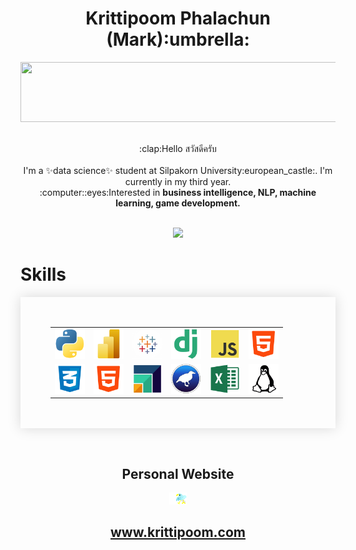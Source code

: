 <h1 align='center'>Krittipoom Phalachun (Mark):umbrella:<br></h1>
<img src='https://media.tenor.com/FU9DL__kY4oAAAAd/lofi-rain.gif' style='width:70vw; height:10vw;'>
<div align='center'>
  
<p align='center'><br>:clap:Hello สวัสดีครับ<br><br>I'm a ✨data science✨ student at Silpakorn University:european_castle:. I'm currently in my third year.
  <br>:computer::eyes:Interested in <b>business intelligence, NLP, machine learning, game development.</b><br><br>
</p>

  <img height='200vh;' src='https://github-readme-stats.vercel.app/api/top-langs/?username=Krittipoom&theme=algolia&layout=compact'>
  
</div>

<h1>Skills</h1>
<div align='center'>
<table style='border-collapse: collapse;
    box-shadow: 0 0 20px rgba(0, 0, 0, 0.15);
    padding: 3rem;'>
  <tr>
    <td><img style='width:5vw;' src='https://raw.githubusercontent.com/Krittipoom/Krittipoom.github.io/main/static/img/skillicon/python.png'></td>
    <td><img style='width:5vw;' src='https://raw.githubusercontent.com/Krittipoom/Krittipoom.github.io/main/static/img/skillicon/powerbi.png'></td>
    <td><img style='width:5vw;' src='https://raw.githubusercontent.com/Krittipoom/Krittipoom.github.io/main/static/img/skillicon/tableau.png'></td>
    <td><img style='width:5vw;' src='https://raw.githubusercontent.com/Krittipoom/Krittipoom.github.io/main/static/img/skillicon/django.png'></td>
    <td><img style='width:5vw;' src='https://raw.githubusercontent.com/Krittipoom/Krittipoom.github.io/main/static/img/skillicon/javascript.png'></td>
    <td><img style='width:5vw;' src='https://raw.githubusercontent.com/Krittipoom/Krittipoom.github.io/main/static/img/skillicon/html.png'></td>
  </tr>
  <tr>
    <td><img style='width:5vw;' src='https://raw.githubusercontent.com/Krittipoom/Krittipoom.github.io/main/static/img/skillicon/css.png'></td>
    <td><img style='width:5vw;' src='https://raw.githubusercontent.com/Krittipoom/Krittipoom.github.io/main/static/img/skillicon/html.png'></td>
    <td><img style='width:5vw;' src='https://raw.githubusercontent.com/Krittipoom/Krittipoom.github.io/main/static/img/skillicon/rapidminer.png'></td>
    <td><img style='width:5vw;' src='https://raw.githubusercontent.com/Krittipoom/Krittipoom.github.io/main/static/img/skillicon/weka.png'></td>
    <td><img style='width:5vw;' src='https://raw.githubusercontent.com/Krittipoom/Krittipoom.github.io/main/static/img/skillicon/excel.png'></td>
    <td><img style='width:5vw;' src='https://raw.githubusercontent.com/Krittipoom/Krittipoom.github.io/main/static/img/skillicon/linux.png'></td>
  </tr>
</table>
</div>
<br>

<div align='center'>
<h2>Personal Website</h2>

<a style='text-decoration:none;'>

[<img src="https://raw.githubusercontent.com/Krittipoom/Krittipoom.github.io/main/static/img/skillicon/bird.png" style="width: 3vw;"/>](https://www.krittipoom.com)

<span><h2>www.krittipoom.com</h2></span>
</a>
</div>



<!--
**Krittipoom/Krittipoom** is a ✨ _special_ ✨ repository because its `README.md` (this file) appears on your GitHub profile.
-->
